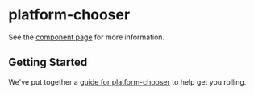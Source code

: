 platform-chooser
================

See the [component page](http://azd325.github.io/platform-chooser) for more information.

## Getting Started

We've put together a [guide for platform-chooser](http://www.polymer-project.org/docs/start/reusableelements.html) to help get you rolling.
